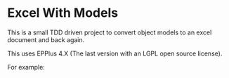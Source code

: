 # Excel With Models

This is a small TDD driven project to convert object models to an excel document and back again.

This uses EPPlus 4.X (The last version with an LGPL open source license).


For example:
```


```
